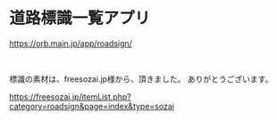 # 道路標識一覧アプリ

https://orb.main.jp/app/roadsign/

<br>

標識の素材は、freesozai.jp様から、頂きました。
ありがとうございます。

https://freesozai.jp/itemList.php?category=roadsign&page=index&type=sozai